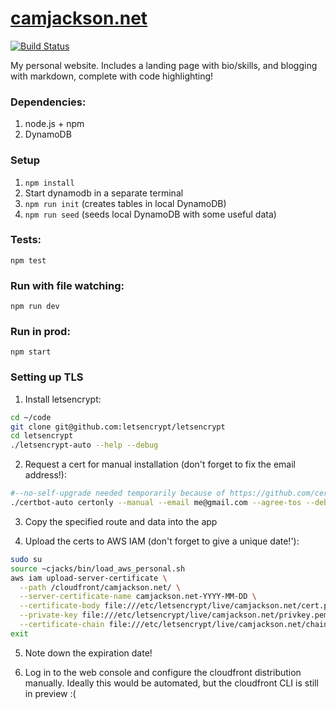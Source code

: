 [camjackson.net](http://camjackson.net)
===========
[![Build Status](https://snap-ci.com/camjackson/camjackson.net/branch/master/build_image)](https://snap-ci.com/camjackson/camjackson.net/branch/master)

My personal website. Includes a landing page with bio/skills, and blogging with markdown, complete with code highlighting!

### Dependencies:

1. node.js + npm
2. DynamoDB

### Setup
1. `npm install`
2. Start dynamodb in a separate terminal
3. `npm run init` (creates tables in local DynamoDB)
4. `npm run seed` (seeds local DynamoDB with some useful data)

### Tests:
`npm test`

### Run with file watching:
`npm run dev`

### Run in prod:
`npm start`

### Setting up TLS

1. Install letsencrypt:
```sh
cd ~/code
git clone git@github.com:letsencrypt/letsencrypt
cd letsencrypt
./letsencrypt-auto --help --debug
```

2. Request a cert for manual installation (don't forget to fix the email address!):
```sh
#--no-self-upgrade needed temporarily because of https://github.com/certbot/certbot/pull/3118
./certbot-auto certonly --manual --email me@gmail.com --agree-tos --debug -d camjackson.net -d www.camjackson.net --no-self-upgrade
```

3. Copy the specified route and data into the app

4. Upload the certs to AWS IAM (don't forget to give a unique date!'):

```sh
sudo su
source ~cjacks/bin/load_aws_personal.sh
aws iam upload-server-certificate \
  --path /cloudfront/camjackson.net/ \
  --server-certificate-name camjackson.net-YYYY-MM-DD \
  --certificate-body file:///etc/letsencrypt/live/camjackson.net/cert.pem \
  --private-key file:///etc/letsencrypt/live/camjackson.net/privkey.pem \
  --certificate-chain file:///etc/letsencrypt/live/camjackson.net/chain.pem
exit
```

5. Note down the expiration date!

6. Log in to the web console and configure the cloudfront distribution manually.
Ideally this would be automated, but the cloudfront CLI is still in preview :(
